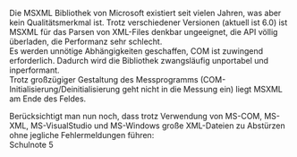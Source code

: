 Die MSXML Bibliothek von Microsoft existiert seit vielen Jahren, was aber kein Qualitätsmerkmal ist. Trotz verschiedener Versionen (aktuell ist 6.0) ist MSXML für das Parsen von XML-Files denkbar ungeeignet, die API völlig überladen, die Performanz sehr schlecht.  
Es werden unnötige Abhängigkeiten geschaffen, COM ist zuwingend erforderlich. Dadurch wird die Bibliothek zwangsläufig unportabel und inperformant.  
Trotz großzügiger Gestaltung des Messprogramms (COM-Initialisierung/Deinitialisierung geht nicht in die Messung ein) liegt MSXML am Ende des Feldes.  

Berücksichtigt man nun noch, dass trotz Verwendung von MS-COM, MS-XML, MS-VisualStudio und MS-Windows große XML-Dateien zu Abstürzen ohne jegliche Fehlermeldungen führen:  
Schulnote 5
